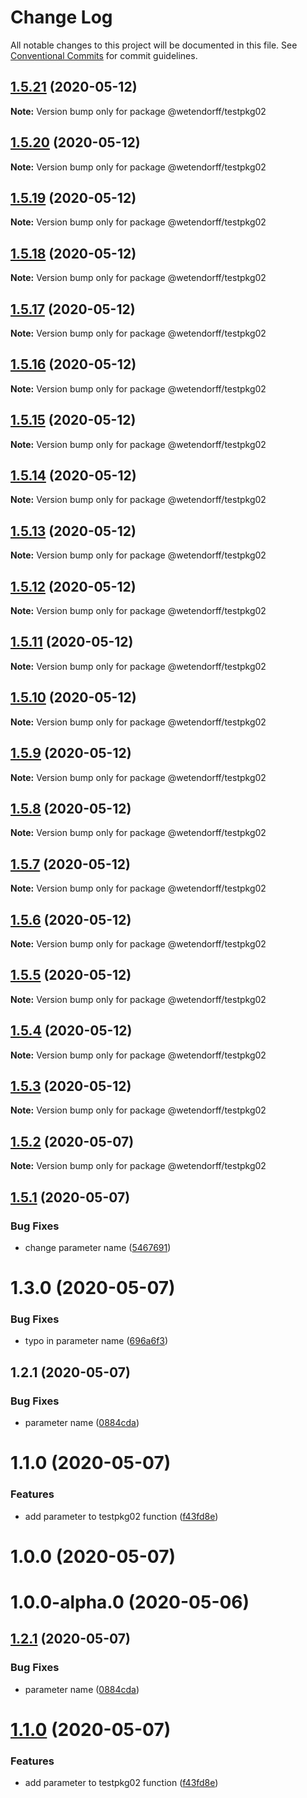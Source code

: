 # Change Log

All notable changes to this project will be documented in this file.
See [Conventional Commits](https://conventionalcommits.org) for commit guidelines.

## [1.5.21](https://github.com/wetendorff/lerna-repo/compare/v1.5.20...v1.5.21) (2020-05-12)

**Note:** Version bump only for package @wetendorff/testpkg02





## [1.5.20](https://github.com/wetendorff/lerna-repo/compare/v1.5.19...v1.5.20) (2020-05-12)

**Note:** Version bump only for package @wetendorff/testpkg02





## [1.5.19](https://github.com/wetendorff/lerna-repo/compare/v1.5.18...v1.5.19) (2020-05-12)

**Note:** Version bump only for package @wetendorff/testpkg02





## [1.5.18](https://github.com/wetendorff/lerna-repo/compare/v1.5.17...v1.5.18) (2020-05-12)

**Note:** Version bump only for package @wetendorff/testpkg02





## [1.5.17](https://github.com/wetendorff/lerna-repo/compare/v1.5.16...v1.5.17) (2020-05-12)

**Note:** Version bump only for package @wetendorff/testpkg02





## [1.5.16](https://github.com/wetendorff/lerna-repo/compare/v1.5.15...v1.5.16) (2020-05-12)

**Note:** Version bump only for package @wetendorff/testpkg02





## [1.5.15](https://github.com/wetendorff/lerna-repo/compare/v1.5.14...v1.5.15) (2020-05-12)

**Note:** Version bump only for package @wetendorff/testpkg02





## [1.5.14](https://github.com/wetendorff/lerna-repo/compare/v1.5.13...v1.5.14) (2020-05-12)

**Note:** Version bump only for package @wetendorff/testpkg02





## [1.5.13](https://github.com/wetendorff/lerna-repo/compare/v1.5.12...v1.5.13) (2020-05-12)

**Note:** Version bump only for package @wetendorff/testpkg02





## [1.5.12](https://github.com/wetendorff/lerna-repo/compare/v1.5.11...v1.5.12) (2020-05-12)

**Note:** Version bump only for package @wetendorff/testpkg02





## [1.5.11](https://github.com/wetendorff/lerna-repo/compare/v1.5.10...v1.5.11) (2020-05-12)

**Note:** Version bump only for package @wetendorff/testpkg02





## [1.5.10](https://github.com/wetendorff/lerna-repo/compare/v1.5.9...v1.5.10) (2020-05-12)

**Note:** Version bump only for package @wetendorff/testpkg02





## [1.5.9](https://github.com/wetendorff/lerna-repo/compare/v1.5.8...v1.5.9) (2020-05-12)

**Note:** Version bump only for package @wetendorff/testpkg02





## [1.5.8](https://github.com/wetendorff/lerna-repo/compare/v1.5.7...v1.5.8) (2020-05-12)

**Note:** Version bump only for package @wetendorff/testpkg02





## [1.5.7](https://github.com/wetendorff/lerna-repo/compare/v1.5.6...v1.5.7) (2020-05-12)

**Note:** Version bump only for package @wetendorff/testpkg02





## [1.5.6](https://github.com/wetendorff/lerna-repo/compare/v1.5.5...v1.5.6) (2020-05-12)

**Note:** Version bump only for package @wetendorff/testpkg02





## [1.5.5](https://github.com/wetendorff/lerna-repo/compare/v1.5.4...v1.5.5) (2020-05-12)

**Note:** Version bump only for package @wetendorff/testpkg02





## [1.5.4](https://github.com/wetendorff/lerna-repo/compare/v1.5.3...v1.5.4) (2020-05-12)

**Note:** Version bump only for package @wetendorff/testpkg02





## [1.5.3](https://github.com/wetendorff/lerna-repo/compare/v1.9.3...v1.5.3) (2020-05-12)

**Note:** Version bump only for package @wetendorff/testpkg02





## [1.5.2](https://github.com/wetendorff/lerna-repo/compare/v1.5.1...v1.5.2) (2020-05-07)

**Note:** Version bump only for package @wetendorff/testpkg02





## [1.5.1](https://github.com/wetendorff/lerna-repo/compare/v1.5.0...v1.5.1) (2020-05-07)


### Bug Fixes

* change parameter name ([5467691](https://github.com/wetendorff/lerna-repo/commit/54676912c701a18c49d03854f6321213c77741b4))





# 1.3.0 (2020-05-07)


### Bug Fixes

* typo in parameter name ([696a6f3](https://github.com/wetendorff/lerna-repo/commit/696a6f379d1150e5ccaa639679d787d666958ddd))



## 1.2.1 (2020-05-07)


### Bug Fixes

* parameter name ([0884cda](https://github.com/wetendorff/lerna-repo/commit/0884cdad707d97248a03b15a85c1987ebb745bf9))



# 1.1.0 (2020-05-07)


### Features

* add parameter to testpkg02 function ([f43fd8e](https://github.com/wetendorff/lerna-repo/commit/f43fd8ee6c842b649ebc46843534801d5b8744f1))



# 1.0.0 (2020-05-07)



# 1.0.0-alpha.0 (2020-05-06)





## [1.2.1](https://github.com/wetendorff/lerna-repo/compare/v1.2.0...v1.2.1) (2020-05-07)


### Bug Fixes

* parameter name ([0884cda](https://github.com/wetendorff/lerna-repo/commit/0884cdad707d97248a03b15a85c1987ebb745bf9))





# [1.1.0](https://github.com/wetendorff/lerna-repo/compare/v1.0.1...v1.1.0) (2020-05-07)


### Features

* add parameter to testpkg02 function ([f43fd8e](https://github.com/wetendorff/lerna-repo/commit/f43fd8ee6c842b649ebc46843534801d5b8744f1))
